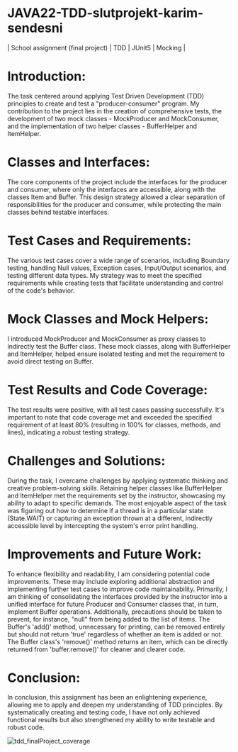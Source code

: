 # JAVA22-TDD-slutprojekt-karim-sendesni
| School assignment (final project) | TDD | JUnit5 | Mocking |

# Introduction:
The task centered around applying Test Driven Development (TDD) principles to create and test a "producer-consumer" program. My contribution to the project lies in the creation of comprehensive tests, the development of two mock classes - MockProducer and MockConsumer, and the implementation of two helper classes - BufferHelper and ItemHelper.

# Classes and Interfaces:
The core components of the project include the interfaces for the producer and consumer, where only the interfaces are accessible, along with the classes Item and Buffer. This design strategy allowed a clear separation of responsibilities for the producer and consumer, while protecting the main classes behind testable interfaces.

# Test Cases and Requirements:
The various test cases cover a wide range of scenarios, including Boundary testing, handling Null values, Exception cases, Input/Output scenarios, and testing different data types. My strategy was to meet the specified requirements while creating tests that facilitate understanding and control of the code's behavior.

# Mock Classes and Mock Helpers:
I introduced MockProducer and MockConsumer as proxy classes to indirectly test the Buffer class. These mock classes, along with BufferHelper and ItemHelper, helped ensure isolated testing and met the requirement to avoid direct testing on Buffer.

# Test Results and Code Coverage:
The test results were positive, with all test cases passing successfully. It's important to note that code coverage met and exceeded the specified requirement of at least 80% (resulting in 100% for classes, methods, and lines), indicating a robust testing strategy.

# Challenges and Solutions:
During the task, I overcame challenges by applying systematic thinking and creative problem-solving skills. Retaining helper classes like BufferHelper and ItemHelper met the requirements set by the instructor, showcasing my ability to adapt to specific demands. The most enjoyable aspect of the task was figuring out how to determine if a thread is in a particular state (State.WAIT) or capturing an exception thrown at a different, indirectly accessible level by intercepting the system's error print handling.

# Improvements and Future Work:
To enhance flexibility and readability, I am considering potential code improvements. These may include exploring additional abstraction and implementing further test cases to improve code maintainability. Primarily, I am thinking of consolidating the interfaces provided by the instructor into a unified interface for future Producer and Consumer classes that, in turn, implement Buffer operations. Additionally, precautions should be taken to prevent, for instance, "null" from being added to the list of items. The Buffer's 'add()' method, unnecessary for printing, can be removed entirely but should not return 'true' regardless of whether an item is added or not. The Buffer class's 'remove()' method returns an item, which can be directly returned from 'buffer.remove()' for cleaner and clearer code.

# Conclusion:
In conclusion, this assignment has been an enlightening experience, allowing me to apply and deepen my understanding of TDD principles. By systematically creating and testing code, I have not only achieved functional results but also strengthened my ability to write testable and robust code.

![tdd_finalProject_coverage](https://github.com/rugsmunny/JAVA22-TDD-slutprojekt-karim-sendesni/assets/49041363/49c808d5-c48a-4a63-b320-2b9d30ffe459)
